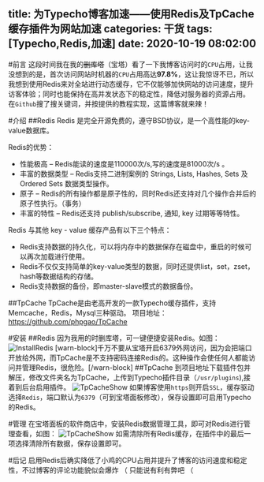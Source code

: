 title: 为Typecho博客加速——使用Redis及TpCache缓存插件为网站加速
categories: 干货
tags: [Typecho,Redis,加速]
date: 2020-10-19 08:02:00
---
#前言
这段时间我在我的~~删库塔~~（宝塔）看了一下我博客访问时的`CPU`占用，让我没想到的是，首次访问网站时机器的`CPU`占用高达**97.8%**，这让我惊讶不已，所以我想到使用Redis来对全站进行动态缓存，它不仅能够加快网站的访问速度，提升访客体验；同时也能保持在高并发状态下的稳定性，降低对服务器的资源占用。 在`Github`搜了搜关键词，并按提供的教程实现，这篇博客就来辣！

#介绍
##Redis
Redis 是完全开源免费的，遵守BSD协议，是一个高性能的key-value数据库。

Redis的优势：
- 性能极高 – Redis能读的速度是110000次/s,写的速度是81000次/s 。
- 丰富的数据类型 – Redis支持二进制案例的 Strings, Lists, Hashes, Sets 及 Ordered Sets 数据类型操作。
- 原子 – Redis的所有操作都是原子性的，同时Redis还支持对几个操作合并后的原子性执行。（事务）
- 丰富的特性 – Redis还支持 publish/subscribe, 通知, key 过期等等特性。

Redis 与其他 key - value 缓存产品有以下三个特点：
- Redis支持数据的持久化，可以将内存中的数据保存在磁盘中，重启的时候可以再次加载进行使用。
- Redis不仅仅支持简单的key-value类型的数据，同时还提供list，set，zset，hash等数据结构的存储。
- Redis支持数据的备份，即master-slave模式的数据备份。

##TpCache
TpCache是由老高开发的一款Typecho缓存插件，支持Memcache，Redis，Mysql三种驱动。
项目地址：https://github.com/phpgao/TpCache

#安装
##Redis
因为我用的时删库塔，可一键便捷安装Redis。如图：
![InstallRedis](https://pan.johnsonran.cn/AliDrive/Blog-IMG/TpRedis/InstallRedis.png)
[warn-block]千万不要从宝塔开启6379外网访问，因为会把端口开放给外网，而TpCache是不支持密码连接Redis的。这种操作会使任何人都能访问并管理Redis，很危险。[/warn-block]
##TpCache
到项目地址下载插件包并解压，修改文件夹名为TpCache，上传到Typecho插件目录（`/usr/plugins`),接着到后台启用插件。
![TpCacheShow](https://pan.johnsonran.cn/AliDrive/Blog-IMG/TpRedis/TpCacheShow.png)
如果博客使用`https`则开启`SSL`，缓存驱动选择`Redis`，端口默认为`6379`（可到宝塔面板修改），保存设置即可启用Typecho的Redis。

#管理
在宝塔面板的软件商店中，安装Redis数据管理工具，即可对Redis进行管理查看，如图：
![TpCacheShow](https://pan.johnsonran.cn/AliDrive/Blog-IMG/TpRedis/RedisManage.png)
如需清除所有Redis缓存，在插件中的最后一项选择清除所有数据，保存设置即可。

#后记
启用Redis后确实降低了小鸡的CPU占用并提升了博客的访问速度和稳定性，不过博客的评论功能貌似会爆炸 （
只能说有利有弊吧 （